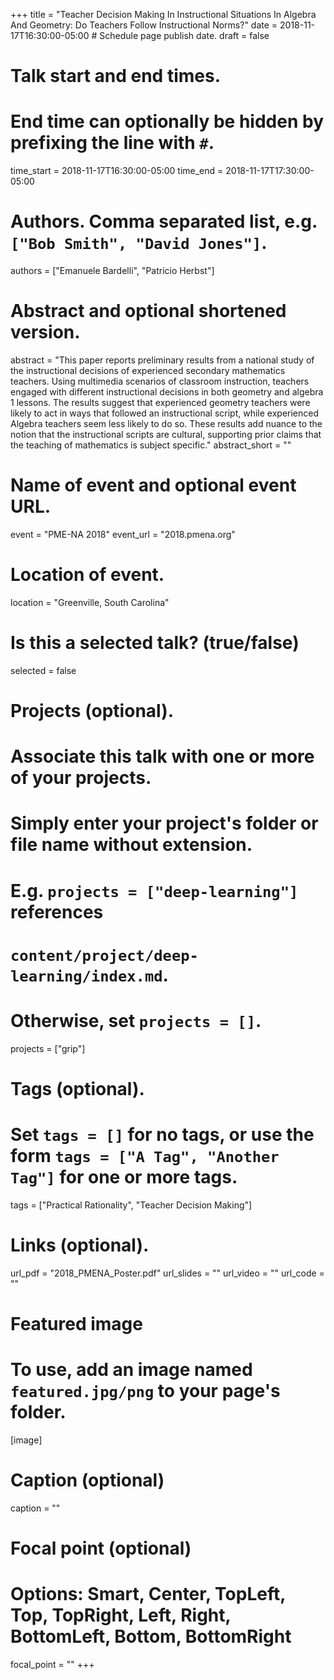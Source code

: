 +++
title = "Teacher Decision Making In Instructional Situations In Algebra And Geometry: Do Teachers Follow Instructional Norms?"
date = 2018-11-17T16:30:00-05:00  # Schedule page publish date.
draft = false

# Talk start and end times.
#   End time can optionally be hidden by prefixing the line with `#`.
time_start = 2018-11-17T16:30:00-05:00
time_end = 2018-11-17T17:30:00-05:00

# Authors. Comma separated list, e.g. `["Bob Smith", "David Jones"]`.
authors = ["Emanuele Bardelli", "Patricio Herbst"]

# Abstract and optional shortened version.
abstract = "This paper reports preliminary results from a national study of the instructional decisions of experienced secondary mathematics teachers. Using multimedia scenarios of classroom instruction, teachers engaged with different instructional decisions in both geometry and algebra 1 lessons. The results suggest that experienced geometry teachers were likely to act in ways that followed an instructional script, while experienced Algebra teachers seem less likely to do so. These results add nuance to the notion that the instructional scripts are cultural, supporting prior claims that the teaching of mathematics is subject specific."
abstract_short = ""

# Name of event and optional event URL.
event = "PME-NA 2018"
event_url = "2018.pmena.org"

# Location of event.
location = "Greenville, South Carolina"

# Is this a selected talk? (true/false)
selected = false

# Projects (optional).
#   Associate this talk with one or more of your projects.
#   Simply enter your project's folder or file name without extension.
#   E.g. `projects = ["deep-learning"]` references
#   `content/project/deep-learning/index.md`.
#   Otherwise, set `projects = []`.
projects = ["grip"]

# Tags (optional).
#   Set `tags = []` for no tags, or use the form `tags = ["A Tag", "Another Tag"]` for one or more tags.
tags = ["Practical Rationality", "Teacher Decision Making"]

# Links (optional).
url_pdf = "2018_PMENA_Poster.pdf"
url_slides = ""
url_video = ""
url_code = ""

# Featured image
# To use, add an image named `featured.jpg/png` to your page's folder.
[image]
  # Caption (optional)
  caption = ""

  # Focal point (optional)
  # Options: Smart, Center, TopLeft, Top, TopRight, Left, Right, BottomLeft, Bottom, BottomRight
  focal_point = ""
+++
